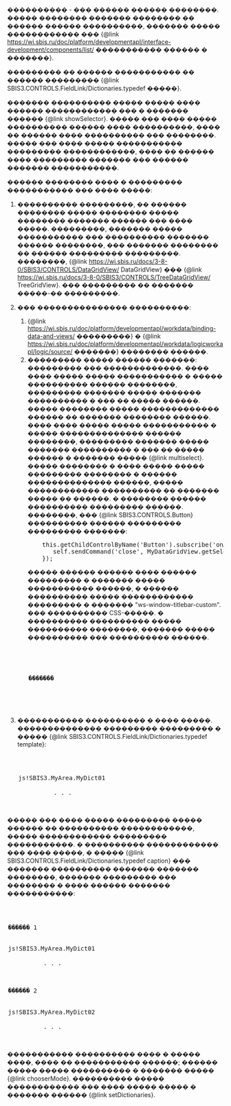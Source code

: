 ���������� - ��� ������ ������ ��������. ����� �������� ������� �������� �� ������ ������ ����������,
������� ����� ������������ ��� {@link https://wi.sbis.ru/doc/platform/developmentapl/interface-development/components/list/ ����������� ������ � �������}.

��������� �� ������ ����������� �� ������ ��������� {@link SBIS3.CONTROLS.FieldLink/Dictionaries.typedef �����}.

������� ���������� ����� ����� ���� ������ ������������ ��� � ������� ������ {@link showSelector}.
����� ��� ���� ����� ���������� ������ ���� ����������, ���� �� ������ ���� ���������� ��� ��������.
����� ��� ���� ����� ����������� ��������� ������������, ���� �� ������ ���� ��������� ������� ��� ������ ������� �����������.

������ �������� ���� � ��������� ����������� ��� ���� �����:

1. ���������� ���������, �� ������ �������� ����� �������� ����� �������� ������� ������ ��� ���� �����.
   ���������, ������� ����� ����������� ��� ���������� ������� ������ ��������, ��� ������� �������� �� ������ ��������� ���������.
   ��������, {@link https://wi.sbis.ru/docs/3-8-0/SBIS3/CONTROLS/DataGridView/ DataGridView} ��� {@link https://wi.sbis.ru/docs/3-8-0/SBIS3/CONTROLS/TreeDataGridView/ TreeGridView}. ��� ��������� �� ������� �����-�� ���������.
   
2. ��� ��������������� ����������:
   1. {@link https://wi.sbis.ru/doc/platform/developmentapl/workdata/binding-data-and-views/ ���������} � {@link https://wi.sbis.ru/doc/platform/developmentapl/workdata/logicworkapl/logic/source/ �������} �������� ������.
   2. ��������� ����� ������ �������: ��������� ��� �������������.
      ���� ���� ����� ����� ����������� � ����� ���������� ������ ��������, ��������� ������� ����� �������
      ���������� � ��� �� ����� ������. ����� �������� ����� ������������� ������ �� ������� �������� ������.
      ���� ���� ����� ����� ����������� � ����� �������������� ������ ��������, ��������� ������� ����� �������
      ���������� � ��� �� ����� ������ � ������� ����� {@link multiselect}.
      ����� �������� � ���� ����� ����� ��������� �������� � ������ �������������� ������, ����� ������������
      ���������� �� ������� ����� �� ������. � �������� ������ ���������� ��������� ������.
      ��������, ��� {@link SBIS3.CONTROLS.Button} ���������� ������ ��������� ��������� �������:
      <pre>
          this.getChildControlByName('Button').subscribe('onActivated', function() {
             self.sendCommand('close', MyDataGridView.getSelectedKeys());  // ������ ���������� ������� ����� ��������������� ��������� ���������
          });
      </pre>
      ����� ������ ������ ���� ������ ��������� � ������� ����� ����������� ������, � ������ ����������
      ����� ������������ ��������� � ������� "ws-window-titlebar-custom". ��� ���������� CSS-�����. �
      ���������� ���������� ����� ���������� ��������, ������� ����� ���������� ��� ���������� ������.
      <pre class="brush: xml">
         <div class="ws-window-titlebar-custom"> <!-- �� ������ ������� ���������� ��������� CSS-�����, ������� ��������� ��� � ����� ������� ������ -->
            <component data-component="SBIS3.CONTROLS.Button" name="SelectButton" class="controls-demo-FieldLinkDemoTemplate__SelectButton"> <!-- ������������ ������, ������������ ��� ������������� ��������� �������� -->
               <option name="caption">�������</option> <!-- ������������� ������� �� ������ -->
            </component>
         </div>
      </pre>
	  
3. ����������� ���������� � ���� �����. �������������� ��������� ��������� � ����� {@link SBIS3.CONTROLS.FieldLink/Dictionaries.typedef template}:
   <pre class="brush: xml">
       <options name="dictionaries" type="array">
          <options>
             <option name="template">js!SBIS3.MyArea.MyDict01</option>
             . . .
          </options>
       </options>
   </pre>
   
����� ��� ���� ����� ��������� ����� ������ �� ���������� ������������, ����� ������������ ��������� �����������.
� ���������� ������������ ��� ���� �����, � ����� {@link SBIS3.CONTROLS.FieldLink/Dictionaries.typedef caption} ��� ������� ���������� ������� ������� ��������,
������� ��������� ��� �������� � ���� ������ ������� �����������:
<pre class="brush: xml">
    <options name="dictionaries" type="array">
       <options>
          <option name="caption">������ 1</option>
          <option name="template">js!SBIS3.MyArea.MyDict01</option>
          . . .
       </options>
       <options>
          <option name="caption">������ 2</option>
          <option name="template">js!SBIS3.MyArea.MyDict02</option>
          . . .
       </options>
    </options>
</pre>

����������� ���������� ���� � ����� ����, ���� �� ����������� ������; ������ ����� �����
���������� � ������� ����� {@link chooserMode}.
���������� ����� ������������ ��� ���� ����� ����� � ������� ������ {@link setDictionaries}.
